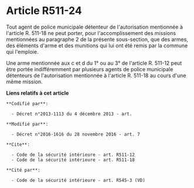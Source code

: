 # Article R511-24

Tout agent de police municipale détenteur de l'autorisation mentionnée à l'article R. 511-18 ne peut porter, pour
l'accomplissement des missions mentionnées au paragraphe 2 de la présente sous-section, que des armes, des éléments d'arme et
des munitions qui lui ont été remis par la commune qui l'emploie. 

Une arme mentionnée aux c et d du 1° ou au 3° de l'article R. 511-12 peut être portée indifféremment par plusieurs agents de
police municipale détenteurs de l'autorisation mentionnée à l'article R. 511-18 au cours d'une même mission.

**Liens relatifs à cet article**

	**Codifié par**:

	  - Décret n°2013-1113 du 4 décembre 2013 - art.

	**Modifié par**:

	  - Décret n°2016-1616 du 28 novembre 2016 - art. 7

	**Cite**:

	  - Code de la sécurité intérieure - art. R511-12
	  - Code de la sécurité intérieure - art. R511-18

	**Cité par**:

	  - Code de la sécurité intérieure - art. R545-3 (VD)

